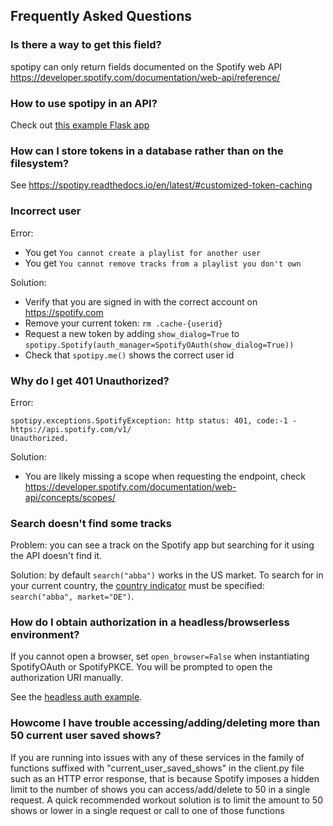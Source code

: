 ## Frequently Asked Questions

### Is there a way to get this field?

spotipy can only return fields documented on the Spotify web API https://developer.spotify.com/documentation/web-api/reference/

### How to use spotipy in an API?

Check out [this example Flask app](examples/app.py)

### How can I store tokens in a database rather than on the filesystem?

See https://spotipy.readthedocs.io/en/latest/#customized-token-caching

### Incorrect user

Error:

 - You get `You cannot create a playlist for another user`
 - You get `You cannot remove tracks from a playlist you don't own`

Solution:

 - Verify that you are signed in with the correct account on https://spotify.com
 - Remove your current token: `rm .cache-{userid}`
 - Request a new token by adding `show_dialog=True` to `spotipy.Spotify(auth_manager=SpotifyOAuth(show_dialog=True))`
 - Check that `spotipy.me()` shows the correct user id

### Why do I get 401 Unauthorized?

Error:

    spotipy.exceptions.SpotifyException: http status: 401, code:-1 - https://api.spotify.com/v1/
    Unauthorized.

Solution:

 - You are likely missing a scope when requesting the endpoint, check
https://developer.spotify.com/documentation/web-api/concepts/scopes/

### Search doesn't find some tracks

Problem: you can see a track on the Spotify app but searching for it using the API doesn't find it.
 
Solution: by default `search("abba")` works in the US market.
To search for in your current country, the [country indicator](https://en.wikipedia.org/wiki/ISO_3166-1_alpha-2)
must be specified: `search("abba", market="DE")`.

### How do I obtain authorization in a headless/browserless environment?

If you cannot open a browser, set `open_browser=False` when instantiating SpotifyOAuth or SpotifyPKCE. You will be
prompted to open the authorization URI manually.  

See the [headless auth example](examples/headless.py).

### Howcome I have trouble accessing/adding/deleting more than 50 current user saved shows?

If you are running into issues with any of these services in the family of functions suffixed with "current_user_saved_shows" in the client.py file such as an HTTP error response, that is because Spotify imposes a hidden limit to the number of shows you can access/add/delete to 50 in a single request. A quick recommended workout solution is to limit the amount to 50 shows or lower in a single request or call to one of those functions